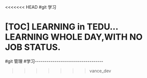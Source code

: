 <<<<<<< HEAD
#git 学习

[TOC]
LEARNING in TEDU...
LEARNING WHOLE DAY,WITH NO JOB STATUS.
=======


#git 管理
#学习-----------------------------------
>>>>>>> vance_dev
